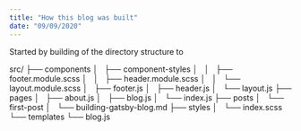 ```yaml
---
title: "How this blog was built"
date: "09/09/2020"
---
```


Started by building of the directory structure to 

src/
├── components
│   ├── component-styles
│   │   ├── footer.module.scss
│   │   ├── header.module.scss
│   │   └── layout.module.scss
│   ├── footer.js
│   ├── header.js
│   └── layout.js
├── pages
│   ├── about.js
│   ├── blog.js
│   └── index.js
├── posts
│   └── first-post
│       └── building-gatsby-blog.md
├── styles
│   └── index.scss
└── templates
    └── blog.js

